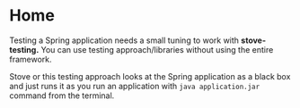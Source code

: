 # Home

Testing a Spring application needs a small tuning to work with **stove-testing.** You can use testing approach/libraries
without using the entire framework.

Stove or this testing approach looks at the Spring application as a black box and just runs it as you run an application
with `java application.jar` command from the terminal.
